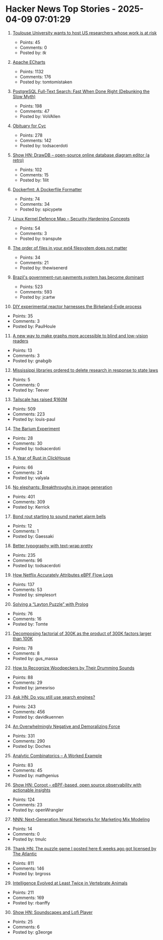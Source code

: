 # Hacker News Top Stories - 2025-04-09 07:01:29

1. [Toulouse University wants to host US researchers whose work is at risk](https://en.univ-toulouse.fr/news/toulouse-welcomes-us-researchers-facing-unprecedented-challenges)
   - Points: 45
   - Comments: 0
   - Posted by: _tk_

2. [Apache ECharts](https://echarts.apache.org/en/index.html)
   - Points: 1132
   - Comments: 176
   - Posted by: tomtomistaken

3. [PostgreSQL Full-Text Search: Fast When Done Right (Debunking the Slow Myth)](https://blog.vectorchord.ai/postgresql-full-text-search-fast-when-done-right-debunking-the-slow-myth)
   - Points: 198
   - Comments: 47
   - Posted by: VoVAllen

4. [Obituary for Cyc](https://yuxi-liu-wired.github.io/essays/posts/cyc/)
   - Points: 278
   - Comments: 142
   - Posted by: todsacerdoti

5. [Show HN: DrawDB – open-source online database diagram editor (a retro)](https://www.drawdb.app/)
   - Points: 102
   - Comments: 15
   - Posted by: 1ilit

6. [Dockerfmt: A Dockerfile Formatter](https://github.com/reteps/dockerfmt)
   - Points: 74
   - Comments: 34
   - Posted by: spicypete

7. [Linux Kernel Defence Map – Security Hardening Concepts](https://github.com/a13xp0p0v/linux-kernel-defence-map)
   - Points: 54
   - Comments: 3
   - Posted by: transpute

8. [The order of files in your ext4 filesystem does not matter](https://thewisenerd.com/blog/ext4-readdir/)
   - Points: 34
   - Comments: 21
   - Posted by: thewisenerd

9. [Brazil's government-run payments system has become dominant](https://www.economist.com/the-americas/2025/04/03/brazils-government-run-payments-system-has-become-dominant)
   - Points: 523
   - Comments: 593
   - Posted by: jcartw

10. [DIY experimental reactor harnesses the Birkeland-Eyde process](https://blog.arduino.cc/2025/03/17/this-diy-experimental-reactor-harnesses-the-birkeland-eyde-process/)
   - Points: 35
   - Comments: 3
   - Posted by: PaulHoule

11. [A new way to make graphs more accessible to blind and low-vision readers](https://news.mit.edu/2025/making-graphs-more-accessible-blind-low-vision-readers-0325)
   - Points: 13
   - Comments: 3
   - Posted by: gnabgib

12. [Mississippi libraries ordered to delete research in response to state laws](https://mississippitoday.org/2025/04/08/mississippi-libraries-ordered-to-delete-academic-research-in-response-to-state-laws/)
   - Points: 5
   - Comments: 0
   - Posted by: Teever

13. [Tailscale has raised $160M](https://tailscale.com/blog/series-c)
   - Points: 509
   - Comments: 223
   - Posted by: louis-paul

14. [The Barium Experiment](https://tomscii.sig7.se/2025/04/The-Barium-Experiment)
   - Points: 28
   - Comments: 30
   - Posted by: todsacerdoti

15. [A Year of Rust in ClickHouse](https://clickhouse.com/blog/rust)
   - Points: 66
   - Comments: 24
   - Posted by: valyala

16. [No elephants: Breakthroughs in image generation](https://www.oneusefulthing.org/p/no-elephants-breakthroughs-in-image)
   - Points: 401
   - Comments: 309
   - Posted by: Kerrick

17. [Bond rout starting to sound market alarm bells](https://www.reuters.com/markets/global-markets-tariffs-bonds-2025-04-09/)
   - Points: 12
   - Comments: 1
   - Posted by: Gaessaki

18. [Better typography with text-wrap pretty](https://webkit.org/blog/16547/better-typography-with-text-wrap-pretty/)
   - Points: 235
   - Comments: 96
   - Posted by: todsacerdoti

19. [How Netflix Accurately Attributes eBPF Flow Logs](https://netflixtechblog.com/how-netflix-accurately-attributes-ebpf-flow-logs-afe6d644a3bc)
   - Points: 137
   - Comments: 53
   - Posted by: simplesort

20. [Solving a “Layton Puzzle” with Prolog](https://buttondown.com/hillelwayne/archive/a48fce5b-8a05-4302-b620-9b26f057f145/)
   - Points: 76
   - Comments: 16
   - Posted by: Tomte

21. [Decomposing factorial of 300K as the product of 300K factors larger than 100K](http://gus-massa.blogspot.com/2025/04/decomposing-factorial-of-300k-as.html)
   - Points: 78
   - Comments: 8
   - Posted by: gus_massa

22. [How to Recognize Woodpeckers by Their Drumming Sounds](https://www.allaboutbirds.org/news/how-to-recognize-woodpeckers-by-their-drumming-sounds/)
   - Points: 88
   - Comments: 29
   - Posted by: jamesriso

23. [Ask HN: Do you still use search engines?](undefined)
   - Points: 243
   - Comments: 456
   - Posted by: davidkuennen

24. [An Overwhelmingly Negative and Demoralizing Force](https://aftermath.site/ai-video-game-development-art-vibe-coding-midjourney)
   - Points: 331
   - Comments: 290
   - Posted by: Doches

25. [Analytic Combinatorics – A Worked Example](https://grossack.site/2025/04/08/analytic-combinatorics-example.html)
   - Points: 83
   - Comments: 45
   - Posted by: mathgenius

26. [Show HN: Coroot – eBPF-based, open source observability with actionable insights](https://github.com/coroot/coroot)
   - Points: 124
   - Comments: 23
   - Posted by: openWrangler

27. [NNN: Next-Generation Neural Networks for Marketing Mix Modeling](https://arxiv.org/abs/2504.06212)
   - Points: 14
   - Comments: 0
   - Posted by: tmulc

28. [Thank HN: The puzzle game I posted here 6 weeks ago got licensed by The Atlantic](https://www.theatlantic.com/games/bracket-city/)
   - Points: 811
   - Comments: 146
   - Posted by: brgross

29. [Intelligence Evolved at Least Twice in Vertebrate Animals](https://www.quantamagazine.org/intelligence-evolved-at-least-twice-in-vertebrate-animals-20250407/)
   - Points: 211
   - Comments: 169
   - Posted by: rbanffy

30. [Show HN: Soundscapes and Lofi Player](https://www.noisefill.com/)
   - Points: 25
   - Comments: 6
   - Posted by: g3eorge

